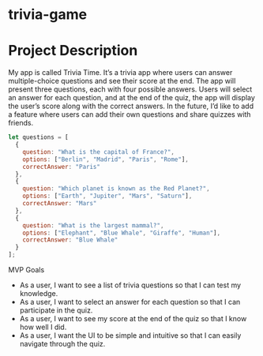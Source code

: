 # trivia-game

# Project Description
My app is called Trivia Time. It’s a trivia app where users can answer multiple-choice questions and see their score at the end. The app will present three questions, each with four possible answers. Users will select an answer for each question, and at the end of the quiz, the app will display the user’s score along with the correct answers. In the future, I’d like to add a feature where users can add their own questions and share quizzes with friends.
```javascript
let questions = [
  {
    question: "What is the capital of France?",
    options: ["Berlin", "Madrid", "Paris", "Rome"],
    correctAnswer: "Paris"
  },
  {
    question: "Which planet is known as the Red Planet?",
    options: ["Earth", "Jupiter", "Mars", "Saturn"],
    correctAnswer: "Mars"
  },
  {
    question: "What is the largest mammal?",
    options: ["Elephant", "Blue Whale", "Giraffe", "Human"],
    correctAnswer: "Blue Whale"
  }
];
```
MVP Goals
* As a user, I want to see a list of trivia questions so that I can test my knowledge.
* As a user, I want to select an answer for each question so that I can participate in the quiz.
* As a user, I want to see my score at the end of the quiz so that I know how well I did.
* As a user, I want the UI to be simple and intuitive so that I can easily navigate through the quiz.